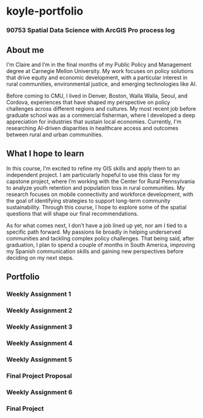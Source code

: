 # koyle-portfolio
### 90753 Spatial Data Science with ArcGIS Pro process log

## About me 

I'm Claire and I’m in the final months of my Public Policy and Management degree at Carnegie Mellon University. My work focuses on policy solutions that drive equity and economic development, with a particular interest in rural communities, environmental justice, and emerging technologies like AI.

Before coming to CMU, I lived in Denver, Boston, Walla Walla, Seoul, and Cordova, experiences that have shaped my perspective on policy challenges across different regions and cultures. My most recent job before graduate school was as a commercial fisherman, where I developed a deep appreciation for industries that sustain local economies. Currently, I'm researching AI-driven disparities in healthcare access and outcomes between rural and urban communities. 

## What I hope to learn 

In this course, I’m excited to refine my GIS skills and apply them to an independent project. I am particularly hopeful to use this class for my capstone project, where I’m working with the Center for Rural Pennsylvania to analyze youth retention and population loss in rural communities. My research focuses on mobile connectivity and workforce development, with the goal of identifying strategies to support long-term community sustainability. Through this course, I hope to explore some of the spatial questions that will shape our final recommendations.

As for what comes next, I don’t have a job lined up yet, nor am I tied to a specific path forward. My passions lie broadly in helping underserved communities and tackling complex policy challenges. That being said, after graduation, I plan to spend a couple of months in South America, improving my Spanish communication skills and gaining new perspectives before deciding on my next steps.

## Portfolio

### Weekly Assignment 1

### Weekly Assignment 2

### Weekly Assignment 3

### Weekly Assignment 4

### Weekly Assignment 5

### Final Project Proposal

### Weekly Assignment 6

### Final Project

